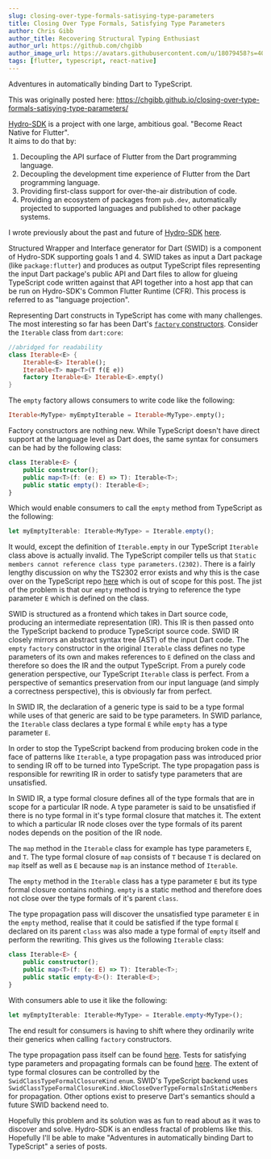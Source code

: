 ```yaml
---
slug: closing-over-type-formals-satisying-type-parameters
title: Closing Over Type Formals, Satisfying Type Parameters
author: Chris Gibb
author_title: Recovering Structural Typing Enthusiast
author_url: https://github.com/chgibb
author_image_url: https://avatars.githubusercontent.com/u/18079458?s=400&v=4
tags: [flutter, typescript, react-native]
---
```


Adventures in automatically binding Dart to TypeScript.

<!--truncate-->

This was originally posted here: https://chgibb.github.io/closing-over-type-formals-satisying-type-parameters/

[Hydro-SDK](https://github.com/hydro-sdk/hydro-sdk) is a project with one large, ambitious goal. "Become React Native for Flutter".  
It aims to do that by:
1. Decoupling the API surface of Flutter from  the Dart programming language.
2. Decoupling the development time experience of Flutter from the Dart programming language.
3. Providing first-class support for over-the-air distribution of code.
4. Providing an ecosystem of packages from `pub.dev`, automatically projected to supported languages and published to other package systems.

I wrote previously about the past and future of [Hydro-SDK](https://github.com/hydro-sdk/hydro-sdk) [here](https://chgibb.github.io/one-year-of-hydro-sdk/). 

Structured Wrapper and Interface generator for Dart (SWID) is a component of Hydro-SDK supporting goals 1 and 4. SWID takes as input a Dart package (like `package:flutter`) and produces as output TypeScript files representing the input Dart package's public API and Dart files to allow for glueing TypeScript code written against that API together into a host app that can be run on Hydro-SDK's Common Flutter Runtime (CFR). This process is referred to as "language projection". 

Representing Dart constructs in TypeScript has come with many challenges. The most interesting so far has been Dart's [`factory` constructors](https://dart.dev/guides/language/language-tour#factory-constructors). Consider the `Iterable` class from `dart:core`:

```dart
//abridged for readability
class Iterable<E> {
    Iterable<E> Iterable();
    Iterable<T> map<T>(T f(E e))
    factory Iterable<E> Iterable<E>.empty()
}
```

The `empty` factory allows consumers to write code like the following:
```dart
Iterable<MyType> myEmptyIterable = Iterable<MyType>.empty();
```

Factory constructors are nothing new. While TypeScript doesn't have direct support at the language level as Dart does, the same syntax for consumers can be had by the following class:
```typescript
class Iterable<E> {
    public constructor();
    public map<T>(f: (e: E) => T): Iterable<T>;
    public static empty(): Iterable<E>;
}
```
 Which would enable consumers to call the `empty` method from TypeScript as the following:

 ```typescript
 let myEmptyIterable: Iterable<MyType> = Iterable.empty();
 ```

 It would, except the definition of `Iterable.empty` in our TypeScript `Iterable` class above is actually invalid. The TypeScript compiler tells us that `Static members cannot reference class type parameters.(2302)`. There is a fairly lengthy discussion on why the TS2302 error exists and why this is the case over on the TypeScript repo [here](https://github.com/microsoft/TypeScript/issues/32211) which is out of scope for this post. The jist of the problem is that our `empty` method is trying to reference the type parameter `E` which is defined on the class. 

SWID is structured as a frontend which takes in Dart source code, producing an intermediate representation (IR). This IR is then passed onto the TypeScript backend to produce TypeScript source code. SWID IR closely mirrors an abstract syntax tree (AST) of the input Dart code. The `empty` `factory` constructor in the original `Iterable` class defines no type parameters of its own and makes references to `E` defined on the class and therefore so does the IR and the output TypeScript. From a purely code generation perspective, our TypeScript `Iterable` class is perfect. From a perspective of semantics preservation from our input language (and simply a correctness perspective), this is obviously far from perfect.

In SWID IR, the declaration of a generic type is said to be a type formal while uses of that generic are said to be type parameters. In SWID parlance, the `Iterable` class declares a type formal `E` while `empty` has a type parameter `E`.

In order to stop the TypeScript backend from producing broken code in the face of patterns like `Iterable`, a type propagation pass was introduced prior to sending IR off to be turned into TypeScript. The type propagation pass is responsible for rewriting IR in order to satisfy type parameters that are unsatisfied. 

In SWID IR, a type formal closure defines all of the type formals that are in scope for a particular IR node. A type parameter is said to be unsatisfied if there is no type formal in it's type formal closure that matches it. The extent to which a particular IR node closes over the type formals of its parent nodes depends on the position of the IR node.

The `map` method in the `Iterable` class for example has type parameters `E`, and `T`. The type formal closure of `map` consists of `T` because `T` is declared on `map` itself as well as `E` because `map` is an instance method of `Iterable`.

The `empty` method in the `Iterable` class has a type parameter `E` but its type formal closure contains nothing. `empty` is a static method and therefore does not close over the type formals of it's parent `class`.

The type propagation pass will discover the unsatisfied type parameter `E` in the `empty` method, realise that it could be satisfied if the type formal `E` declared on its parent `class` was also made a type formal of `empty` itself and perform the rewriting. This gives us the following `Iterable` class:

```typescript
class Iterable<E> {
    public constructor();
    public map<T>(f: (e: E) => T): Iterable<T>;
    public static empty<E>(): Iterable<E>;
}
```

With consumers able to use it like the following:
 ```typescript
 let myEmptyIterable: Iterable<MyType> = Iterable.empty<MyType>();
 ```

 The end result for consumers is having to shift where they ordinarily write their generics when calling `factory` constructors.

 The type propagation pass itself can be found [here](https://github.com/hydro-sdk/hydro-sdk/blob/0.0.1-nightly.99/lib/swid/ir/frontend/dart/util/propagateUnsatisfiedTypeParameters.dart). Tests for satisfying type parameters and propagating formals can be found [here](https://github.com/hydro-sdk/hydro-sdk/blob/0.0.1-nightly.99/test/swid/typeFormals/unsatisfiedTypeFormals_test.dart). The extent of type formal closures can be controlled by the `SwidClassTypeFormalClosureKind` `enum`. SWID's TypeScript backend uses `SwidClassTypeFormalClosureKind.kNoCloseOverTypeFormalsInStaticMembers` for propagation. Other options exist to preserve Dart's semantics should a future SWID backend need to.

 Hopefully this problem and its solution was as fun to read about as it was to discover and solve. Hydro-SDK is an endless fractal of problems like this. Hopefully I'll be able to make "Adventures in automatically binding Dart to TypeScript" a series of posts.